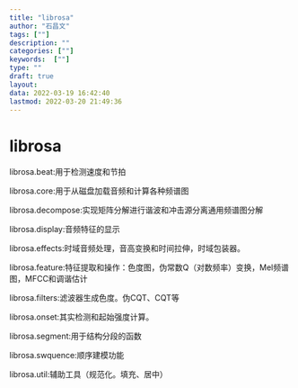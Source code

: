 ```yaml
---
title: "librosa"
author: "石昌文"
tags: [""]
description: ""
categories: [""]
keywords:  [""]
type: ""
draft: true
layout: 
data: 2022-03-19 16:42:40
lastmod: 2022-03-20 21:49:36
---
```


# librosa

librosa.beat:用于检测速度和节拍

 librosa.core:用于从磁盘加载音频和计算各种频谱图

 librosa.decompose:实现矩阵分解进行谐波和冲击源分离通用频谱图分解

 librosa.display:音频特征的显示

 librosa.effects:时域音频处理，音高变换和时间拉伸，时域包装器。

 librosa.feature:特征提取和操作：色度图，伪常数Q（对数频率）变换，Mel频谱图，MFCC和调谐估计

 librosa.filters:滤波器生成色度。伪CQT、CQT等

 librosa.onset:其实检测和起始强度计算。

 librosa.segment:用于结构分段的函数

 librosa.swquence:顺序建模功能

 librosa.util:辅助工具（规范化。填充、居中）
